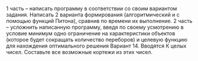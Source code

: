 1 часть – написать программу в соответствии со своим вариантом задания.
Написать 2 варианта формирования (алгоритмический и с помощью функций Питона), сравнив по времени их выполнение.
2 часть – усложнить написанную программу, введя по своему усмотрению в условие минимум одно ограничение
 на характеристики объектов (которое будет сокращать количество переборов)
  и целевую функцию для нахождения оптимального решения
Вариант 14. Вводятся К целых чисел. Составьте все возможные кортежи из этих чисел.
